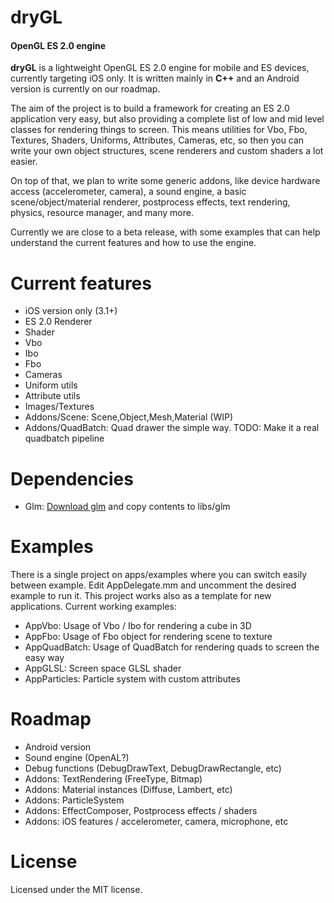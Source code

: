 dryGL
=====

#### OpenGL ES 2.0 engine ####

**dryGL** is a lightweight OpenGL ES 2.0 engine for mobile and ES devices, currently targeting iOS only. It is written mainly in **C++** and an Android version is currently on our roadmap.

The aim of the project is to build a framework for creating an ES 2.0 application very easy, but also providing a complete list of low and mid level classes for rendering things to screen.
This means utilities for Vbo, Fbo, Textures, Shaders, Uniforms, Attributes, Cameras, etc, so then you can write your own object structures, scene renderers and custom shaders a lot easier.

On top of that, we plan to write some generic addons, like device hardware access (accelerometer, camera), a sound engine, a basic scene/object/material renderer, postprocess effects, text rendering, physics, resource manager, and many more.

Currently we are close to a beta release, with some examples that can help understand the current features and how to use the engine.

Current features
================
- iOS version only (3.1+)
- ES 2.0 Renderer
- Shader
- Vbo
- Ibo
- Fbo
- Cameras
- Uniform utils
- Attribute utils
- Images/Textures
- Addons/Scene: Scene,Object,Mesh,Material (WIP)
- Addons/QuadBatch: Quad drawer the simple way. TODO: Make it a real quadbatch pipeline

Dependencies
============
- Glm: [Download glm](http://glm.g-truc.net/) and copy contents to libs/glm

Examples
========
There is a single project on apps/examples where you can switch easily between example. Edit AppDelegate.mm and uncomment the desired example to run it.
This project works also as a template for new applications.
Current working examples:
- AppVbo: Usage of Vbo / Ibo for rendering a cube in 3D
- AppFbo: Usage of Fbo object for rendering scene to texture
- AppQuadBatch: Usage of QuadBatch for rendering quads to screen the easy way
- AppGLSL: Screen space GLSL shader
- AppParticles: Particle system with custom attributes

Roadmap
=======
- Android version
- Sound engine (OpenAL?)
- Debug functions (DebugDrawText, DebugDrawRectangle, etc)
- Addons: TextRendering (FreeType, Bitmap)
- Addons: Material instances (Diffuse, Lambert, etc)
- Addons: ParticleSystem
- Addons: EffectComposer, Postprocess effects / shaders
- Addons: iOS features / accelerometer, camera, microphone, etc

License
=======

Licensed under the MIT license.
